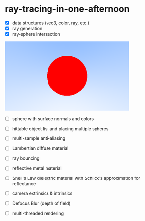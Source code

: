 # ray-tracing-in-one-afternoon

- [x] data structures (vec3, color, ray, etc.)
- [x] ray generation
- [x] ray-sphere intersection

![simple-sphere](./media/simple-sphere.png)

- [ ] sphere with surface normals and colors
- [ ] hittable object list and placing multiple spheres
- [ ] multi-sample anti-aliasing
- [ ] Lambertian diffuse material
- [ ] ray bouncing
- [ ] reflective metal material
- [ ] Snell's Law dielectric material with Schlick's approximation for reflectance
- [ ] camera extrinsics & intrinsics
- [ ] Defocus Blur (depth of field)
- [ ] multi-threaded rendering

